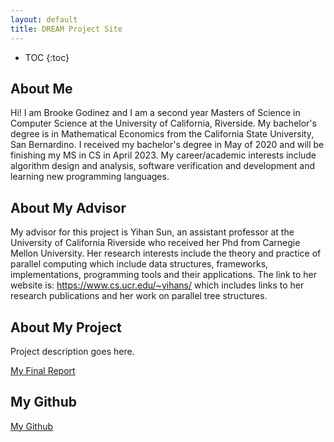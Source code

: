 ```yaml
---
layout: default
title: DREAM Project Site
---
```


* TOC
{:toc}

## About Me
Hi! I am Brooke Godinez and I am a second year Masters of Science in Computer Science at the University of California, Riverside. My bachelor's degree is in Mathematical Economics from the California State University, San Bernardino. I received my bachelor's degree in May of 2020 and will be finishing my MS in CS in April 2023. My career/academic interests include algorithm design and analysis, software verification and development and learning new programming languages.  

## About My Advisor


My advisor for this project is Yihan Sun, an assistant professor at the University of California Riverside who received her Phd from Carnegie Mellon University. Her research interests include the theory and practice of parallel computing which include data structures, frameworks, implementations, programming tools and their applications. The link to her website is: https://www.cs.ucr.edu/~yihans/ which includes links to her research publications and her work on parallel tree structures.  

## About My Project

Project description goes here.

[My Final Report](files/finalreport.pdf)

## My Github

[My Github](https://github.com/brookegodinez)
